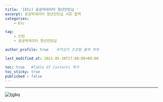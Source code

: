 ```yaml
---
title: '[Etc] 공공빅데이터 청년인턴십 '
excerpt: 공공빅데이터 청년인턴십 서류 합격
categories:
    - Etc

tag:
    - 인턴
    - 공공빅데이터 청년인턴십

author_profile: true    #작성자 프로필 출력 여부

last_modified_at: 2021-05-20T17:00:00+09:00

toc: true   #Table Of Contents 목차 
toc_sticky: true
published : false
---
```


---

![tjgkq](https://user-images.githubusercontent.com/47733530/118945731-b0f1d500-b990-11eb-9fc3-3a527aa1e2f3.png)
